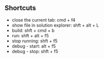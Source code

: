 ## Shortcuts

* close the current tab: cmd + f4
* show file in solution explorer: shft + alt + L
* build: shft + cmd + b
* run: shft + alt + f5
* stop running: shft + f5
* debug - start: alt + f5
* debug - stop: shft + f5
